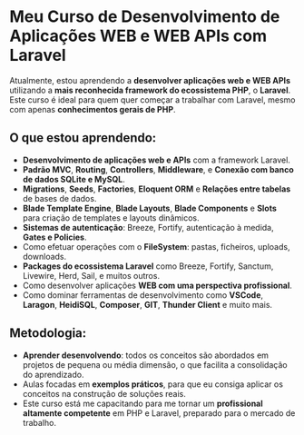 # Meu Curso de Desenvolvimento de Aplicações WEB e WEB APIs com Laravel

Atualmente, estou aprendendo a **desenvolver aplicações web e WEB APIs** utilizando a **mais reconhecida framework do ecossistema PHP**, o **Laravel**. Este curso é ideal para quem quer começar a trabalhar com Laravel, mesmo com apenas **conhecimentos gerais de PHP**.

## O que estou aprendendo:

- **Desenvolvimento de aplicações web e APIs** com a framework Laravel.
- **Padrão MVC**, **Routing**, **Controllers**, **Middleware**, e **Conexão com banco de dados SQLite e MySQL**.
- **Migrations**, **Seeds**, **Factories**, **Eloquent ORM** e **Relações entre tabelas** de bases de dados.
- **Blade Template Engine**, **Blade Layouts**, **Blade Components** e **Slots** para criação de templates e layouts dinâmicos.
- **Sistemas de autenticação**: Breeze, Fortify, autenticação à medida, **Gates e Policies**.
- Como efetuar operações com o **FileSystem**: pastas, ficheiros, uploads, downloads.
- **Packages do ecossistema Laravel** como Breeze, Fortify, Sanctum, Livewire, Herd, Sail, e muitos outros.
- Como desenvolver aplicações **WEB com uma perspectiva profissional**.
- Como dominar ferramentas de desenvolvimento como **VSCode**, **Laragon**, **HeidiSQL**, **Composer**, **GIT**, **Thunder Client** e muito mais.

## Metodologia:

- **Aprender desenvolvendo**: todos os conceitos são abordados em projetos de pequena ou média dimensão, o que facilita a consolidação do aprendizado.
- Aulas focadas em **exemplos práticos**, para que eu consiga aplicar os conceitos na construção de soluções reais.
- Este curso está me capacitando para me tornar um **profissional altamente competente** em PHP e Laravel, preparado para o mercado de trabalho.
